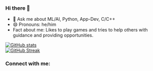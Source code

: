 ### Hi there 👋

- 💬 Ask me about ML/AI, Python, App-Dev, C/C++
- 😄 Pronouns: he/him
- Fact about me: Likes to play games and tries to help others with guidance and providing opportunities. 

[![GitHub stats](https://github-readme-stats.vercel.app/api?username=achintya-7&show_icons=true&theme=radical)](https://github.com/anuraghazra/github-readme-stats) <br>
[![GitHub Streak](https://github-readme-streak-stats.herokuapp.com/?user=achintya-7&theme=radical)](https://git.io/streak-stats)
<h3 align="left">Connect with me:</h3>
<p align="left">


